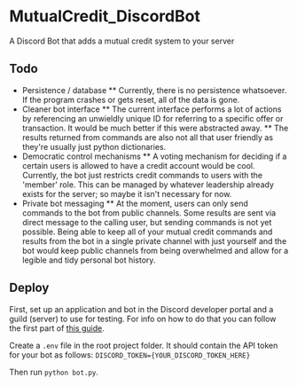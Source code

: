 # MutualCredit_DiscordBot
A Discord Bot that adds a mutual credit system to your server

## Todo
* Persistence / database
  ** Currently, there is no persistence whatsoever. If the program crashes or gets reset, all of the data is gone.
* Cleaner bot interface
  ** The current interface performs a lot of actions by referencing an unwieldly unique ID for referring to a specific offer or transaction. It would be much better if this were abstracted away.
  ** The results returned from commands are also not all that user friendly as they're usually just python dictionaries.
* Democratic control mechanisms
  ** A voting mechanism for deciding if a certain users is allowed to have a credit account would be cool. Currently, the bot just restricts credit commands to users with the 'member' role. This can be managed by whatever leadership already exists for the server; so maybe it isn't necessary for now.
* Private bot messaging
  ** At the moment, users can only send commands to the bot from public channels. Some results are sent via direct message to the calling user, but sending commands is not yet possible. Being able to keep all of your mutual credit commands and results from the bot in a single private channel with just yourself and the bot would keep public channels from being overwhelmed and allow for a legible and tidy personal bot history.

## Deploy
First, set up an application and bot in the Discord developer portal and a guild (server) to use for testing. For info on how to do that you can follow the first part of [this guide](https://realpython.com/how-to-make-a-discord-bot-python/#how-to-make-a-discord-bot-in-the-developer-portal).

Create a `.env` file in the root project folder. It should contain the API token for your bot as follows:
`DISCORD_TOKEN={YOUR_DISCORD_TOKEN_HERE}`

Then run `python bot.py`.
